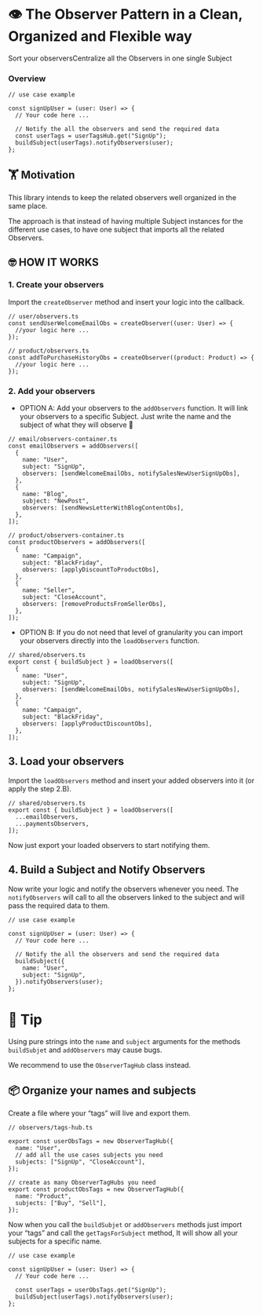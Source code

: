# 👁️ The Observer Pattern in a Clean, Organized and Flexible way

Sort your observersCentralize all the Observers in one single Subject

### Overview

```tsx
// use case example

const signUpUser = (user: User) => {
  // Your code here ...

  // Notify the all the observers and send the required data
  const userTags = userTagsHub.get("SignUp");
  buildSubject(userTags).notifyObservers(user);
};
```

## 🏋️ Motivation

This library intends to keep the related observers well organized in the same place.

The approach is that instead of having multiple Subject instances for the different use cases, to have one subject that imports all the related Observers.

## 🤓 HOW IT WORKS

### 1. Create your observers

Import the `createObserver` method and insert your logic into the callback.

```tsx
// user/observers.ts
const sendUserWelcomeEmailObs = createObserver((user: User) => {
  //your logic here ...
});

// product/observers.ts
const addToPurchaseHistoryObs = createObserver((product: Product) => {
  //your logic here ...
});
```

### 2. Add your observers

- OPTION A: Add your observers to the `addObservers` function. It will link your observers to a specific Subject. Just write the name and the subject of what they will observe 👀

```tsx
// email/observers-container.ts
const emailObservers = addObservers([
  {
    name: "User",
    subject: "SignUp",
    observers: [sendWelcomeEmailObs, notifySalesNewUserSignUpObs],
  },
  {
    name: "Blog",
    subject: "NewPost",
    observers: [sendNewsLetterWithBlogContentObs],
  },
]);

// product/observers-container.ts
const productObservers = addObservers([
  {
    name: "Campaign",
    subject: "BlackFriday",
    observers: [applyDiscountToProductObs],
  },
  {
    name: "Seller",
    subject: "CloseAccount",
    observers: [removeProductsFromSellerObs],
  },
]);
```

- OPTION B: If you do not need that level of granularity you can import your observers directly into the `loadObservers` function.

```tsx
// shared/observers.ts
export const { buildSubject } = loadObservers([
  {
    name: "User",
    subject: "SignUp",
    observers: [sendWelcomeEmailObs, notifySalesNewUserSignUpObs],
  },
  {
    name: "Campaign",
    subject: "BlackFriday",
    observers: [applyProductDiscountObs],
  },
]);
```

## 3. Load your observers

Import the `loadObservers` method and insert your added observers into it (or apply the step 2.B).

```tsx
// shared/observers.ts
export const { buildSubject } = loadObservers([
  ...emailObservers,
  ...paymentsObservers,
]);
```

Now just export your loaded observers to start notifying them.

## 4. Build a Subject and Notify Observers

Now write your logic and notify the observers whenever you need. The `notifyObservers` will call to all the observers linked to the subject and will pass the required data to them.

```tsx
// use case example

const signUpUser = (user: User) => {
  // Your code here ...

  // Notify the all the observers and send the required data
  buildSubject({
    name: "User",
    subject: "SignUp",
  }).notifyObservers(user);
};
```

# 🍌 Tip

Using pure strings into the `name` and `subject` arguments for the methods `buildSubjet` and `addObservers` may cause bugs.

We recommend to use the `ObserverTagHub` class instead.

## 📦 Organize your names and subjects

Create a file where your “tags” will live and export them.

```tsx
// observers/tags-hub.ts

export const userObsTags = new ObserverTagHub({
  name: "User",
  // add all the use cases subjects you need
  subjects: ["SignUp", "CloseAccount"],
});

// create as many ObserverTagHubs you need
export const productObsTags = new ObserverTagHub({
  name: "Product",
  subjects: ["Buy", "Sell"],
});
```

Now when you call the `buildSubjet` or `addObservers` methods just import your “tags” and call the `getTagsForSubject` method, It will show all your subjects for a specific name.

```tsx
// use case example

const signUpUser = (user: User) => {
  // Your code here ...

  const userTags = userObsTags.get("SignUp");
  buildSubject(userTags).notifyObservers(user);
};
```
